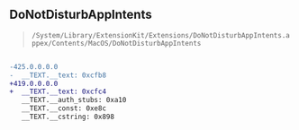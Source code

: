 ## DoNotDisturbAppIntents

> `/System/Library/ExtensionKit/Extensions/DoNotDisturbAppIntents.appex/Contents/MacOS/DoNotDisturbAppIntents`

```diff

-425.0.0.0.0
-  __TEXT.__text: 0xcfb8
+419.0.0.0.0
+  __TEXT.__text: 0xcfc4
   __TEXT.__auth_stubs: 0xa10
   __TEXT.__const: 0xe8c
   __TEXT.__cstring: 0x898

```
